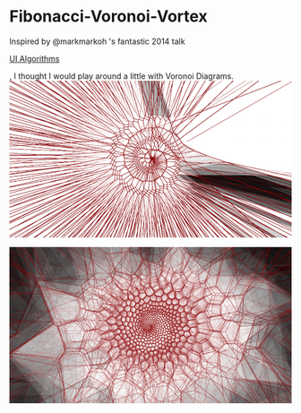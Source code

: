 # Fibonacci-Voronoi-Vortex


Inspired by @markmarkoh 's fantastic 2014 talk <a href = "https://www.youtube.com/watch?v=90NsjKvz9Ns"><p>UI Algorithms</p></a>, I thought I would play around a little with Voronoi Diagrams.
![Screenshot](images/1.png)

![Screenshot](images/2.png)
